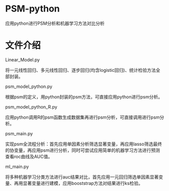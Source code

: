 # PSM-python
应用python进行PSM分析和机器学习方法对比分析
# 文件介绍
Linear_Model.py

将一元线性回归、多元线性回归、逐步回归(均含logistic回归)、统计检验方法全部封装。

psm_model_python.py

根据psm的定义，用python封装的psm方法，可直接应用python进行psm分析。

psm_model_python_R.py

应用python调用R的psm函数生成数据集再进行psm分析，可直接调用进行psm分析。

psm_main.py

实现psm全流程分析：首先应用单因素分析筛选显著变量，再应用lasso筛选最终的协变量，再应用psm进行分析，同时可尝试应用简单的机器学习方法进行预测查看roc曲线及AUC值。

ml_main.py

将多种机器学习分类方法进行auc结果对比，首先应用一元回归筛选单因素显著变量、再用显著变量进行建模，应用booststrap方法对结果进行ks检验。


